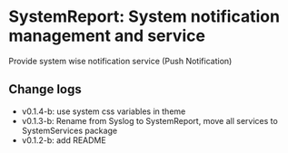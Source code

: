 # SystemReport: System notification management and service

Provide system wise notification service (Push Notification)

## Change logs
- v0.1.4-b: use system css variables in theme
- v0.1.3-b: Rename from Syslog to SystemReport, move all services to SystemServices package
- v0.1.2-b: add README
